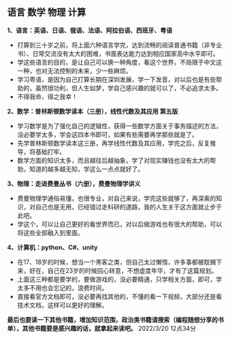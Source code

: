 ## 语言 数学 物理 计算

**1、语言：英语、日语、俄语、法语、阿拉伯语、西班牙、粤语**  
* 打算到三十岁之前，将上面六种语言学完，达到流畅的阅读普通书籍（非专业书）、日常交流没有太大的困难，书面表达能力达到相应国家高中水平即可。  
* 学这些语言的目的，是让自己可以换一种角度，看这个世界，不局限于中文这一种，也对无法控制的未来，少一些麻烦。  
* 学习粤语，是因为自己打算长期在深圳发展，学一下发音，对以后也是有些帮助的，虽然很功利，但人生如梦，学自己感兴趣的就可以了，不必追求太多。  
* 不得我命，得之我幸！ 

**2、数学：普林斯顿数学读本（三册），线性代数及其应用 第五版**
* 学习数学是为了强化自己的逻辑性，获得一些数学方面关于事务描述的方法，没必要学太多，学会这四本书即可，如果有些需要再学那些就是了。
* 先学普林斯顿数学读本这三册，再学线性代数及其应用，学完之后，反复推导，将基础打牢。
* 数学方面的知识太多，而且越往后越抽象，学了对现实赚钱也没有太大的帮助，知道的越多越无知，学这么一点点就好了。

**3、物理：走进费曼丛书（六册），费曼物理学讲义**
* 费曼物理学通俗易懂，也很专业，对自己来说，学完这些就够了，再深奥的知识，对自己也是无用，已经错过走科研的道路，我的人生关于这方面就止步于此吧。
* 学这个，可以让自己更好的看世界而已，对以后做游戏也有很大的帮助，可以将这些全部融入到里面。

**4、计算机：python、C#、unity**
* 在17、18岁的时候，想当一个黑客之类，但自己太过懒惰，许多事都被耽搁下来，好在，自己在23岁的时候回心转意，不想虚度年华，才有了这篇规划。
* 上面这三种都是要学的，要做游戏的，没必要精通，只学相关方面，即可，学太多不用也会忘记的，浪费时间。
* 直接看官方文档即可，没必要再找其他的，不懂的看一下视频，大部分还是看技术文档，这样可以更好的理解。

**最后也要读一下其他书籍，增加知识范围，政治类书籍请搜索（编程随想分享的书单），其他书籍要是感兴趣的话，就拿起来读吧。**
2022/3/20 12点34分
